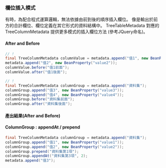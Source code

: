 ### 欄位插入模式

有時，為配合程式運算邏輯，無法依據由前到後的順序插入欄位。
像是輸出於前方的合計欄位、欄位定義在其它形式的資料結構中。
TreeTableMetadata 對應的 TreeColumnMetadata 提供更多模式的插入欄位方法 (參考JQuery命名)。

#### After and Before

``` java
// !
final TreeColumnMetadata columnValue = metadata.append("值1", new BeanProperty("value1"));
metadata.append("值2", new BeanProperty("value2"));
columnValue.before("值1前面");
columnValue.after("值1後面");

// !
final TreeColumnMetadata columnGroup = metadata.append("資料集");
columnGroup.append("值3", new BeanProperty("value3"));
columnGroup.append("值4", new BeanProperty("value4"));
columnGroup.before("資料集前面");
columnGroup.after("資料集後面");
```

#### 產出結果(After and Before)



#### ColumnGroup : appendAt /  prepend


``` java
final TreeColumnMetadata columnGroup = metadata.append("資料集");
columnGroup.append("值1", new BeanProperty("value1"));
columnGroup.append("值2", new BeanProperty("value2"));
columnGroup.prepend("資料集第1項");
columnGroup.appendAt("資料集第3項", 2);
metadata.append("值3");
```